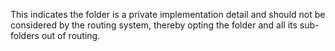 This indicates the folder is a private implementation detail and should not be considered by the routing system, 
thereby opting the folder and all its sub-folders out of routing.